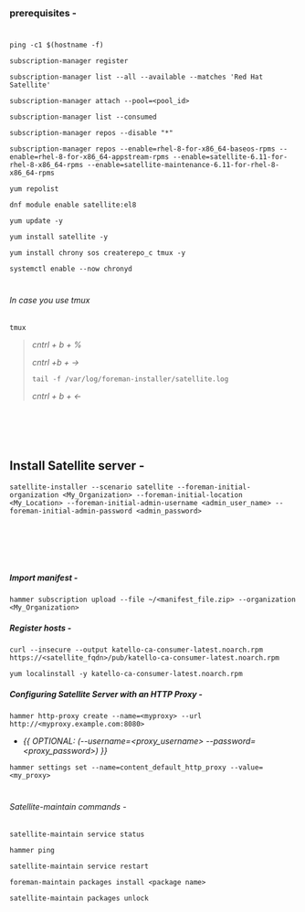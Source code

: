 &nbsp;

### prerequisites - 
#
```
ping -c1 $(hostname -f)
```
```
subscription-manager register
```
```
subscription-manager list --all --available --matches 'Red Hat Satellite'
```
```
subscription-manager attach --pool=<pool_id>
```
```
subscription-manager list --consumed
```
```
subscription-manager repos --disable "*"
```
```
subscription-manager repos --enable=rhel-8-for-x86_64-baseos-rpms --enable=rhel-8-for-x86_64-appstream-rpms --enable=satellite-6.11-for-rhel-8-x86_64-rpms --enable=satellite-maintenance-6.11-for-rhel-8-x86_64-rpms
```
```
yum repolist
```
```
dnf module enable satellite:el8
```
```
yum update -y
```
```
yum install satellite -y 
```
```
yum install chrony sos createrepo_c tmux -y
```
```
systemctl enable --now chronyd
```
#
###### *In case you use tmux*
```
tmux
```
> *cntrl + b + %*
> 
> *cntrl +b + ->*
> ```
> tail -f /var/log/foreman-installer/satellite.log
> ```
> *cntrl + b + <-*

&nbsp;

&nbsp;

#
## Install Satellite server -
```
satellite-installer --scenario satellite --foreman-initial-organization <My_Organization> --foreman-initial-location <My_Location> --foreman-initial-admin-username <admin_user_name> --foreman-initial-admin-password <admin_password>
```

&nbsp;

&nbsp;

#
##### Import manifest -
```
hammer subscription upload --file ~/<manifest_file.zip> --organization <My_Organization>
```
##### Register hosts -
```
curl --insecure --output katello-ca-consumer-latest.noarch.rpm https://<satellite_fqdn>/pub/katello-ca-consumer-latest.noarch.rpm
```
```
yum localinstall -y katello-ca-consumer-latest.noarch.rpm
```
##### Configuring Satellite Server with an HTTP Proxy -
```
hammer http-proxy create --name=<myproxy> --url http://<myproxy.example.com:8080>
```
* *{{ OPTIONAL: (--username=<proxy_username> --password=<proxy_password>) }}*
```
hammer settings set --name=content_default_http_proxy --value=<my_proxy>
```
#
###### Satellite-maintain commands - 
```
satellite-maintain service status
```
```
hammer ping
```
```
satellite-maintain service restart
```
```
foreman-maintain packages install <package name>
```
```
satellite-maintain packages unlock
```



